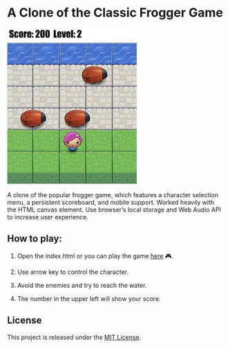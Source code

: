 # A Clone of the Classic Frogger Game

![GUI](wiki/images/Frogger.jpg?raw=true "Frogger")

A clone of the popular frogger game, which features a character selection menu, a persistent scoreboard, and mobile support. Worked heavily with the HTML canvas element. Use browser’s local storage and Web Audio API to increase user experience.

## How to play:

1. Open the index.html or you can play the game [here]( https://mengdage.github.io/frontend-nanodegree-arcade-game/) :video_game:.

2. Use arrow key to control the character.

3. Avoid the enemies and try to reach the water.

4. The number in the upper left will show your score.

## License

This project is released under the [MIT License](https://opensource.org/licenses/MIT).
